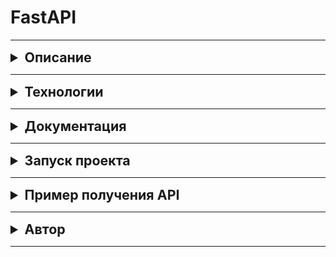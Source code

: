 # FastAPI
***
<details>
    <summary style="font-size: 16pt; font-weight: bold">Описание</summary>

Реализована система выдачи талончиков Сбербанка через FastApi. 
</details>

***
<details>
    <summary style="font-size: 16pt; font-weight: bold">Технологии</summary>

* Python 3.9.6
* fastapi
* uvicorn

С полным списком технологий можно ознакомиться в файле ```requirements.txt```

</details>

***
<details>
     <summary style="font-size: 16pt; font-weight: bold">Документация</summary>

С документацией проекта можно ознакомиться по [ссылке](http://127.0.0.1:8000/redoc/) после запуска проекта.
</details>

***
<details>
    <summary style="font-size: 16pt; font-weight: bold">Запуск проекта</summary>

Клонировать репозиторий и перейти в него в командной строке:

```
git clone https://github.com/GhoulNEC/FastAPI.git
```

```
cd FastAPI
```

Создать и активировать виртуальное окружение:

```
python3 -m venv venv
```

```
source venv/bin/activate
```

```
python3 -m pip install --upgrade pip
```

Установить зависимости из файла requirements.txt:

```
pip install -r requirements.txt
```

Запустить fast_api.py
```
python3 fast_api.py
```

</details>

***
<details>
    <summary style="font-size: 16pt; font-weight: bold">Пример получения API</summary>

#### Управление API

`GET /` - Приветственный экран. 

`GET /services/` - Получение списка услуг.

`GET /services/{service_id}/` - Получение информации о сервисе по id

`GET /desk_info/` - Получение информации о кассах: какой талон сейчас обслуживается и какие талоны в очереди на эту кассу.

`POST /services/{service_id}/confirm/` - Получение талончика в очередь с распределением по кассам в зависимости от их загруженности и возможности предоставления услуги.

`POST /{desk_id}/done/` - Опция для кассира. Услуга оказана, переход к следующему талону.

`POST /{desk_id}/close/` - Закрытие кассы с распределением талонов в очереди между свободными кассами работающими с такими же услугами.

`POST /{desk_id}/open/` - Открыть кассу.

`POST /new_service/` - Добавление нового сервиса.

Нужно указать название нового сервиса и номера касс, которые будет обслуживать новый сервис.

```json
{
  "service": {
    "name": "string"
  },
  "desk_keys": [
    0
  ]
}
```

`POST /new_desk/` - Добавление новой кассы. Нужно заполнить id сервисов, которые касса будет обслуживать.

```json
{
  "services": [
    1
  ],
  "queue": [],
  "is_open": true
}
```
</details>

***
<details>
    <summary style="font-size: 16pt; font-weight: bold">Автор</summary>

* [Роман Евстафьев](https://github.com/GhoulNEC)
</details>

***
